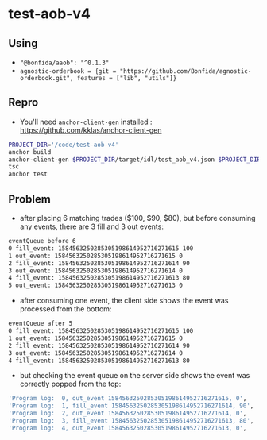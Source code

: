 # test-aob-v4

## Using

- `"@bonfida/aaob": "^0.1.3"`
- `agnostic-orderbook = {git = "https://github.com/Bonfida/agnostic-orderbook.git", features = ["lib", "utils"]}`

## Repro

- You'll need `anchor-client-gen` installed : <https://github.com/kklas/anchor-client-gen>

```bash
PROJECT_DIR='/code/test-aob-v4'
anchor build 
anchor-client-gen $PROJECT_DIR/target/idl/test_aob_v4.json $PROJECT_DIR/tests/generated/ --program-id Dgth76j3CNxmCgkSUVKZCvdgRCConmJkXkT6pgPqLSKs
tsc
anchor test
```

## Problem

- after placing 6 matching trades ($100, $90, $80), but before consuming any events, there are 3 fill and 3 out events:

```bash
eventQueue before 6
0 fill_event: 1584563250285305198614952716271615 100
1 out_event: 1584563250285305198614952716271615 0
2 fill_event: 1584563250285305198614952716271614 90
3 out_event: 1584563250285305198614952716271614 0
4 fill_event: 1584563250285305198614952716271613 80
5 out_event: 1584563250285305198614952716271613 0
```

- after consuming one event, the client side shows the event was processed from the bottom:

```bash
eventQueue after 5
0 fill_event: 1584563250285305198614952716271615 100
1 out_event: 1584563250285305198614952716271615 0
2 fill_event: 1584563250285305198614952716271614 90
3 out_event: 1584563250285305198614952716271614 0
4 fill_event: 1584563250285305198614952716271613 80

```

- but checking the event queue on the server side shows the event was correctly popped from the top:

```bash
'Program log:  0, out_event 1584563250285305198614952716271615, 0',
'Program log:  1, fill_event 1584563250285305198614952716271614, 90',
'Program log:  2, out_event 1584563250285305198614952716271614, 0',
'Program log:  3, fill_event 1584563250285305198614952716271613, 80',
'Program log:  4, out_event 1584563250285305198614952716271613, 0',
```

